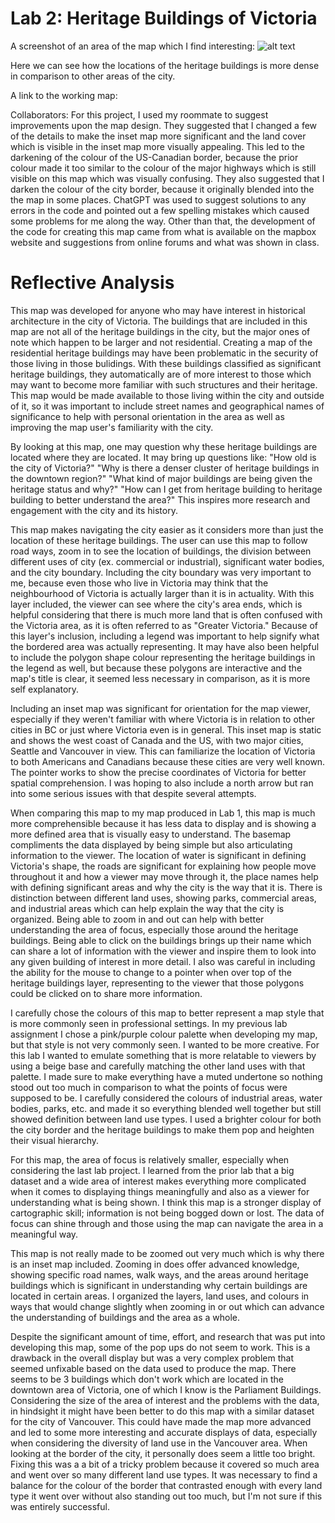 # Lab 2: Heritage Buildings of Victoria 

A screenshot of an area of the map which I find interesting: ![alt text](https://knmcintyre.github.io/Lab2/mapsegment2.png "Interesting Map Segment")

Here we can see how the locations of the heritage buildings is more dense in comparison to other areas of the city. 

A link to the working map: 

Collaborators:
For this project, I used my roommate to suggest improvements upon the map design. They suggested that I changed a few of the details to make the inset map more significant and the land cover which is visible in the inset map more visually appealing. This led to the darkening of the colour of the US-Canadian border, because the prior colour made it too similar to the colour of the major highways which is still visible on this map which was visually confusing. They also suggested that I darken the colour of the city border, because it originally blended into the the map in some places. ChatGPT was used to suggest solutions to any errors in the code and pointed out a few spelling mistakes which caused some problems for me along the way. Other than that, the development of the code for creating this map came from what is available on the mapbox website and suggestions from online forums and what was shown in class. 

# Reflective Analysis
This map was developed for anyone who may have interest in historical architecture in the city of Victoria. The buildings that are included in this map are not all of the heritage buildings in the city, but the major ones of note which happen to be larger and not residential. Creating a map of the residential heritage buildings may have been problematic in the security of those living in those bulidings. With these buildings classified as significant heritage buildings, they automatically are of more interest to those which may want to become more familiar with such structures and their heritage. This map would be made available to those living within the city and outside of it, so it was important to include street names and geographical names of significance to help with personal orientation in the area as well as improving the map user's familiarity with the city. 

By looking at this map, one may question why these heritage buildings are located where they are located. It may bring up questions like: "How old is the city of Victoria?" "Why is there a denser cluster of heritage buildings in the downtown region?" "What kind of major buildings are being given the heritage status and why?" "How can I get from heritage building to heritage building to better understand the area?" This inspires more research and engagement with the city and its history. 

This map makes navigating the city easier as it considers more than just the location of these heritage buildings. The user can use this map to follow road ways, zoom in to see the location of buildings, the division between different uses of city (ex. commercial or industrial), significant water bodies, and the city boundary. Including the city boundary was very important to me, because even those who live in Victoria may think that the neighbourhood of Victoria is actually larger than it is in actuality. With this layer included, the viewer can see where the city's area ends, which is helpful considering that there is much more land that is often confused with the Victoria area, as it is often referred to as "Greater Victoria." Because of this layer's inclusion, including a legend was important to help signify what the bordered area was actually representing. It may have also been helpful to include the polygon shape colour representing the heritage buildings in the legend as well, but because these polygons are interactive and the map's title is clear, it seemed less necessary in comparison, as it is more self explanatory.

Including an inset map was significant for orientation for the map viewer, especially if they weren't familiar with where Victoria is in relation to other cities in BC or just where Victoria even is in general. This inset map is static and shows the west coast of Canada and the US, with two major cities, Seattle and Vancouver in view. This can familiarize the location of Victoria to both Americans and Canadians because these cities are very well known. The pointer works to show the precise coordinates of Victoria for better spatial comprehension. I was hoping to also include a north arrow but ran into some serious issues with that despite several attempts.

When comparing this map to my map produced in Lab 1, this map is much more comprehensible because it has less data to display and is showing a more defined area that is visually easy to understand. The basemap compliments the data displayed by being simple but also articulating information to the viewer. The location of water is significant in defining Victoria's shape, the roads are significant for explaining how people move throughout it and how a viewer may move through it, the place names help with defining significant areas and why the city is the way that it is. There is distinction between different land uses, showing parks, commercial areas, and industrial areas which can help explain the way that the city is organized. Being able to zoom in and out can help with better understanding the area of focus, especially those around the heritage buildings. Being able to click on the buildings brings up their name which can share a lot of information with the viewer and inspire them to look into any given building of interest in more detail. I also was careful in including the ability for the mouse to change to a pointer when over top of the heritage buildings layer, representing to the viewer that those polygons could be clicked on to share more information. 

I carefully chose the colours of this map to better represent a map style that is more commonly seen in professional settings. In my previous lab assignment I chose a pink/purple colour palette when developing my map, but that style is not very commonly seen. I wanted to be more creative. For this lab I wanted to emulate something that is more relatable to viewers by using a beige base and carefully matching the other land uses with that palette. I made sure to make everything have a muted undertone so nothing stood out too much in comparison to what the points of focus were supposed to be. I carefully considered the colours of industrial areas, water bodies, parks, etc. and made it so everything blended well together but still showed definition between land use types. I used a brighter colour for both the city border and the heritage buildings to make them pop and heighten their visual hierarchy. 

For this map, the area of focus is relatively smaller, especially when considering the last lab project. I learned from the prior lab that a big dataset and a wide area of interest makes everything more complicated when it comes to displaying things meaningfully and also as a viewer for understanding what is being shown. I think this map is a stronger display of cartographic skill; information is not being bogged down or lost. The data of focus can shine through and those using the map can navigate the area in a meaningful way.

This map is not really made to be zoomed out very much which is why there is an inset map included. Zooming in does offer advanced knowledge, showing specific road names, walk ways, and the areas around heritage buildings which is significant in understanding why certain buildings are located in certain areas. I organized the layers, land uses, and colours in ways that would change slightly when zooming in or out which can advance the understanding of buildings and the area as a whole.  

Despite the significant amount of time, effort, and research that was put into developing this map, some of the pop ups do not seem to work. This is a drawback in the overall display but was a very complex problem that seemed unfixable based on the data used to produce the map. There seems to be 3 buildings which don't work which are located in the downtown area of Victoria, one of which I know is the Parliament Buildings. Considering the size of the area of interest and the problems with the data, in hindsight it might have been better to do this map with a similar dataset for the city of Vancouver. This could have made the map more advanced and led to some more interesting and accurate displays of data, especially when considering the diversity of land use in the Vancouver area. When looking at the border of the city, it personally does seem a little too bright. Fixing this was a a bit of a tricky problem because it covered so much area and went over so many different land use types. It was necessary to find a balance for the colour of the border that contrasted enough with every land type it went over without also standing out too much, but I'm not sure if this was entirely successful.

